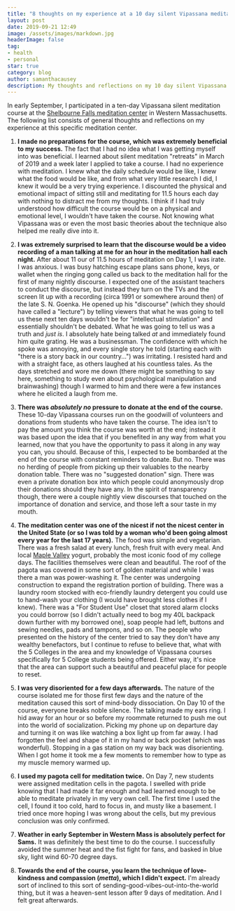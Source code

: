 ```yaml
---
title: "8 thoughts on my experience at a 10 day silent Vipassana meditation intensive."
layout: post
date: 2019-09-21 12:49
image: /assets/images/markdown.jpg
headerImage: false
tag:
- health
- personal
star: true
category: blog
author: samanthacausey
description: My thoughts and reflections on my 10 day silent Vipassana meditation course.
---
```

In early September, I participated in a ten-day Vipassana silent meditation course at the [Shelbourne Falls meditation center](https://www.dhara.dhamma.org/) in Western Massachusetts. The following list consists of general thoughts and reflections on my experience at this specific meditation center.

1. **I made no preparations for the course, which was extremely beneficial to my success.** The fact that I had no idea what I was getting myself into was beneficial. I learned about silent meditation "retreats" in March of 2019 and a week later I applied to take a course. I had no experience with meditation. I knew what the daily schedule would be like, I knew what the food would be like, and from what very little research I did, I knew it would be a very trying experience. I discounted the physical and emotional impact of sitting still and meditating for 11.5 hours each day with nothing to distract me from my thoughts. I think if I had truly understood how difficult the course would be on a physical and emotional level, I wouldn't have taken the course. Not knowing what Vipassana was or even the most basic theories about the technique also helped me really dive into it.

2. **I was extremely surprised to learn that the discourse would be a video recording of a man talking at me for an hour in the meditation hall each night.** After about 11 our of 11.5 hours of meditation on Day 1, I was irate. I was anxious. I was busy hatching escape plans sans phone, keys, or wallet when the ringing gong called us back to the meditation hall for the first of many nightly discourse. I expected one of the assistant teachers to conduct the discourse, but instead they turn on the TVs and the screen lit up with a recording (circa 1991 or somewhere around then) of the late S. N. Goenka. He opened up his "discourse" (which they should have called a "lecture") by telling viewers that what he was going to tell us these next ten days wouldn't be for "intellectual stimulation" and essentially shouldn't be debated. What he was going to tell us was a truth and *just is*. I absolutely hate being talked *at* and immediately found him quite grating. He was a businessman. The confidence with which he spoke was annoying, and every single story he told (starting each with "there is a story back in our country...") was irritating. I resisted hard and with a straight face, as others laughed at his countless tales. As the days stretched and wore me down (there might be something to say here, something to study even about psychological manipulation and brainwashing) though I warmed to him and there were a few instances where he elicited a laugh from me.

3. **There was *absolutely no* pressure to donate at the end of the course.** These 10-day Vipassana courses run on the goodwill of volunteers and donations from students who have taken the course. The idea isn't to pay the amount you think the course was worth at the end; instead it was based upon the idea that if you benefited in any way from what you learned, now that you have the opportunity to pass it along in any way you can, you should. Because of this, I expected to be bombarded at the end of the course with constant reminders to donate. But no. There was no herding of people from picking up their valuables to the nearby donation table. There was no "suggested donation" sign. There was even a private donation box into which people could anonymously drop their donations should they have any. In the spirit of transparency though, there were a couple nightly view discourses that touched on the importance of donation and service, and those left a sour taste in my mouth.

4. **The meditation center was one of the nicest if not the nicest center in the United State (or so I was told by a woman who'd been going almost every year for the last 17 years).** The food was simple and vegetarian. There was a fresh salad at every lunch, fresh fruit with every meal. And local [Maple Valley](https://maplevalleycreamery.com/) yogurt, probably the most iconic food of my college days. The facilities themselves were clean and beautiful. The roof of the pagota was covered in some sort of golden material and while I was there a man was power-washing it. The center was undergoing construction to expand the registration portion of building. There was a laundry room stocked with eco-friendly laundry detergent you could use to hand-wash your clothing (I would have brought less clothes if I knew). There was a "For Student Use" closet that stored alarm clocks you could borrow (so I didn't actually need to bog my 40L backpack down further with my borrowed one), soap people had left, buttons and sewing needles, pads and tampons, and so on. The people who presented on the history of the center tried to say they don't have any wealthy benefactors, but I continue to refuse to believe that, what with the 5 Colleges in the area and my knowledge of Vipassana courses specifically for 5 College students being offered. Either way, it's nice that the area can support such a beautiful and peaceful place for people to reset.   

5. **I was very disoriented for a few days afterwards.** The nature of the course isolated me for those first few days and the nature of the meditation caused this sort of mind-body dissociation. On Day 10 of the course, everyone breaks noble silence. The talking made my ears ring. I hid away for an hour or so before my roommate returned to push me out into the world of socialization. Picking my phone up on departure day and turning it on was like watching a box light up from far away. I had forgotten the feel and shape of it in my hand or back pocket (which was wonderful). Stopping in a gas station on my way back was disorienting. When I got home it took me a few moments to remember how to type as my muscle memory warmed up.

6. **I used my pagota cell for meditation twice.** On Day 7, new students were assigned meditation cells in the pagota. I swelled with pride knowing that I had made it far enough and had learned enough to be able to meditate privately in my very own cell. The first time I used the cell, I found it too cold, hard to focus in, and musty like a basement. I tried once more hoping I was wrong about the cells, but my previous conclusion was only confirmed.

7. **Weather in early September in Western Mass is absolutely perfect for Sams.** It was definitely the best time to do the course. I successfully avoided the summer heat and the fist fight for fans, and basked in blue sky, light wind 60-70 degree days.

8. **Towards the end of the course, you learn the technique of love-kindness and compassion (*metta*), which I didn't expect.** I'm already sort of inclined to this sort of sending-good-vibes-out-into-the-world thing, but it was a heaven-sent lesson after 9 days of meditation. And I felt great afterwards.
